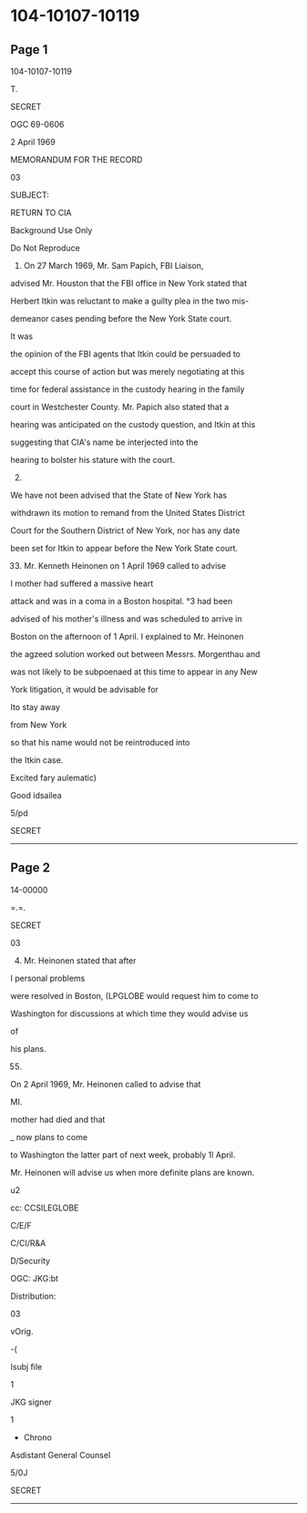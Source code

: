 # 104-10107-10119

## Page 1

104-10107-10119

T.

SECRET

OGC 69-0606

2 April 1969

MEMORANDUM FOR THE RECORD

03

SUBJECT:

RETURN TO CIA

Background Use Only

Do Not Reproduce

1. On 27 March 1969, Mr. Sam Papich, FBI Liaison,

advised Mr. Houston that the FBI office in New York stated that

Herbert Itkin was reluctant to make a guilty plea in the two mis-

demeanor cases pending before the New York State court.

It was

the opinion of the FBI agents that Itkin could be persuaded to

accept this course of action but was merely negotiating at this

time for federal assistance in the custody hearing in the family

court in Westchester County. Mr. Papich also stated that a

hearing was anticipated on the custody question, and Itkin at this

suggesting that CIA's name be interjected into the

hearing to bolster his stature with the court.

2.

We have not been advised that the State of New York has

withdrawn its motion to remand from the United States District

Court for the Southern District of New York, nor has any date

been set for Itkin to appear before the New York State court.

033. Mr. Kenneth Heinonen on 1 April 1969 called to advise

I mother had suffered a massive heart

attack and was in a coma in a Boston hospital. °3 had been

advised of his mother's illness and was scheduled to arrive in

Boston on the afternoon of 1 April. I explained to Mr. Heinonen

the agzeed solution worked out between Messrs. Morgenthau and

was not likely to be subpoenaed at this time to appear in any New

York litigation, it would be advisable for

Ito stay away

from New York

so that his name would not be reintroduced into

the Itkin case.

Excited fary aulematic)

Good idsailea

5/pd

SECRET

---

## Page 2

14-00000

=.=.

SECRET

03

4. Mr. Heinonen stated that after

I personal problems

were resolved in Boston, (LPGLOBE would request him to come to

Washington for discussions at which time they would advise us

of

his plans.

055.

On 2 April 1969, Mr. Heinonen called to advise that

MI.

mother had died and that

_ now plans to come

to Washington the latter part of next week, probably 1l April.

Mr. Heinonen will advise us when more definite plans are known.

u2

cc: CCSILEGLOBE

C/E/F

C/CI/R&A

D/Security

OGC: JKG:bt

Distribution:

03

vOrig.

-(

Isubj file

1

JKG signer

1

- Chrono

Asdistant General Counsel

5/0J

SECRET

---

